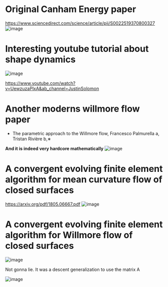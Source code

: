 # Original Canham Energy paper
https://www.sciencedirect.com/science/article/pii/S0022519370800327
![image](https://user-images.githubusercontent.com/43385748/204089456-7ed6c30e-6973-489a-9661-823dc8d1ef76.png)


# Interesting youtube tutorial about shape dynamics
![image](https://user-images.githubusercontent.com/43385748/204089520-3b6cc632-2f74-4052-9ad1-668d18d72e5f.png)

https://www.youtube.com/watch?v=UewzuzaPlxA&ab_channel=JustinSolomon


# Another moderns willmore flow paper
- The parametric approach to the Willmore flow, Francesco Palmurella a, Tristan Rivière b,∗

**And it is indeed very hardcore mathematically**
![image](https://user-images.githubusercontent.com/43385748/204089742-58bf042a-b75d-46e8-b8ce-fcbc350ff7d2.png)





# A convergent evolving finite element algorithm for mean curvature flow of closed surfaces
https://arxiv.org/pdf/1805.06667.pdf
![image](https://user-images.githubusercontent.com/43385748/204096895-bff47cc2-0aed-4213-9ae0-9a7791f1ddf1.png)


# A convergent evolving finite element algorithm for Willmore flow of closed surfaces
![image](https://user-images.githubusercontent.com/43385748/204096928-23e943ee-c5c8-4dda-8379-507555b527d6.png)

Not gonna lie. It was a descent generalization to use the matrix A

![image](https://user-images.githubusercontent.com/43385748/204098375-0a816f4d-f363-4bd5-bf68-b69e356d9d07.png)
